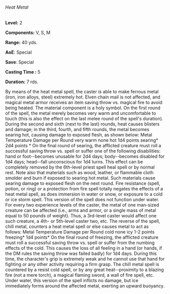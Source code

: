 ###### Heat Metal

**Level:** 2

**Components:** V, S, M

**Range:** 40 yds.

**AoE**: Special

**Save**: Special

**Casting Time :** 5

**Duration:** 7 rds.

By means of the heat metal spell, the caster is able to make ferrous metal (iron, iron alloys, steel) extremely hot. Elven chain mail is not affected, and magical metal armor receives an item saving throw vs. magical fire to avoid being heated. The material component is a holy symbol. On the first round of the spell, the metal merely becomes very warm and uncomfortable to touch (this is also the effect on the last melee round of the spell's duration). During the second and sixth (next to the last) rounds, heat causes blisters and damage; in the third, fourth, and fifth rounds, the metal becomes searing hot, causing damage to exposed flesh, as shown below: Metal Temperature Damage per Round very warm none hot 1d4 points searing* 2d4 points * On the final round of searing, the afflicted creature must roll a successful saving throw vs. spell or suffer one of the following disabilities: hand or foot--becomes unusable for 2d4 days; body--becomes disabled for 1d4 days; head--fall unconscious for 1d4 turns. This effect can be completely removed by the 6th-level priest spell heal spell or by normal rest. Note also that materials such as wood, leather, or flammable cloth smolder and burn if exposed to searing hot metal. Such materials cause searing damage to exposed flesh on the next round. Fire resistance (spell, potion, or ring) or a protection from fire spell totally negates the effects of a heat metal spell, as does immersion in water or snow, or exposure to a cold or ice storm spell. This version of the spell does not function under water. For every two experience levels of the caster, the metal of one man-sized creature can be affected (i.e., arms and armor, or a single mass of metal equal to 50 pounds of weight). Thus, a 3rd-level caster would affect one such creature, a 4th- or 5th-level caster two, etc. The reverse of the spell, chill metal, counters a heat metal spell or else causes metal to act as follows: Metal Temperature Damage per Round cold none icy 1-2 points freezing* 1d4 points* On the final round of freezing, the afflicted creature must roll a successful saving throw vs. spell or suffer from the numbing effects of the cold. This causes the loss of all feeling in a hand (or hands, if the DM rules the saving throw was failed badly) for 1d4 days. During this time, the character's grip is extremely weak and he cannot use that hand for fighting or any other activity requiring a firm grasp. The chill metal spell is countered by a resist cold spell, or by any great heat--proximity to a blazing fire (not a mere torch), a magical flaming sword, a wall of fire spell, etc. Under water, this version of the spell inflicts no damage, but ice immediately forms around the affected metal, exerting an upward buoyancy.